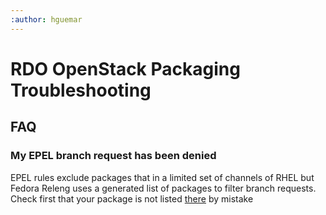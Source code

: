 ```yaml
---
:author: hguemar
---
```


# RDO OpenStack Packaging Troubleshooting

## FAQ

### My EPEL branch request has been denied


EPEL rules exclude packages that in a limited set of channels of
RHEL but Fedora Releng uses a generated list of packages to filter
branch requests. Check first that your package is not listed
[there](http://infrastructure.fedoraproject.org/repo/json/pkg_el7.json)
by mistake

